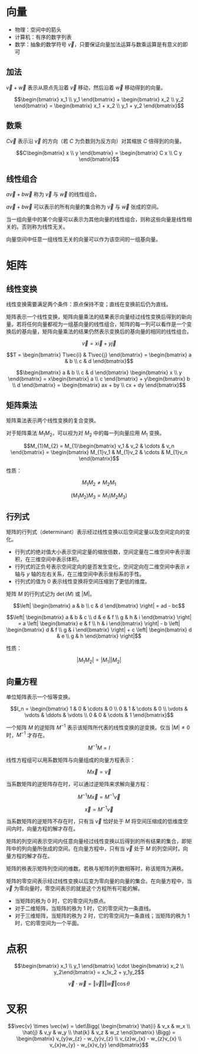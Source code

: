 # 向量

- 物理：空间中的箭头
- 计算机：有序的数字列表
- 数学：抽象的数学符号 $\vec{v}$，只要保证向量加法运算与数乘运算是有意义的即可

## 加法

$\vec{v}+\vec{w}$ 表示从原点先沿着 $\vec{v}$ 移动，然后沿着 $\vec{w}$ 移动得到的向量。

```math
\begin{bmatrix} x_1 \\ y_1 \end{bmatrix}
+
\begin{bmatrix} x_2 \\ y_2 \end{bmatrix}
=
\begin{bmatrix} x_1 + x_2 \\ y_1 + y_2 \end{bmatrix}
```

## 数乘

$C\vec{v}$ 表示沿 $\vec{v}$ 的方向（若 $C$ 为负数则为反方向）对其缩放 $C$ 倍得到的向量。

```math
C\begin{bmatrix} x \\ y \end{bmatrix}
=
\begin{bmatrix} C x \\ C y \end{bmatrix}
```

## 线性组合

$a\vec{v}+b\vec{w}$ 称为 $\vec{v}$ 与 $\vec{w}$ 的线性组合。

$a\vec{v}+b\vec{w}$ 可以表示的所有向量的集合称为 $\vec{v}$ 与 $\vec{w}$ 张成的空间。

当一组向量中的某个向量可以表示为其他向量的线性组合，则称这些向量是线性相关的。否则称为线性无关。

向量空间中任意一组线性无关的向量可以作为该空间的一组基向量。

# 矩阵

## 线性变换

线性变换需要满足两个条件：原点保持不变；直线在变换前后仍为直线。

矩阵表示一个线性变换，矩阵向量乘法的结果表示向量经过线性变换后得到的新向量。若将任何向量都视为一组基向量的线性组合，矩阵的每一列可以看作是一个变换后的基向量，矩阵向量乘法的结果仍然表示变换后的基向量的相同的线性组合。

```math
\vec{v} = x\vec{i} + y\vec{j}
```

```math
T
=
\begin{bmatrix} T\vec{i} & T\vec{j} \end{bmatrix}
=
\begin{bmatrix} a & b \\ c & d \end{bmatrix}
```

```math
\begin{bmatrix} a & b \\ c & d \end{bmatrix}
\begin{bmatrix} x \\ y \end{bmatrix}
=
x\begin{bmatrix} a \\ c \end{bmatrix}
+
y\begin{bmatrix} b \\ d \end{bmatrix}
=
\begin{bmatrix} ax + by \\ cx + dy \end{bmatrix}
```

## 矩阵乘法

矩阵乘法表示两个线性变换的复合变换。

对于矩阵乘法 $M_1M_2$，可以视为对 $M_2$ 中的每一列向量应用 $M_1$ 变换。

```math
M_{1}M_{2}
=
M_{1}\begin{bmatrix} v_1 & v_2 & \cdots & v_n \end{bmatrix}
=
\begin{bmatrix} M_{1}v_1 & M_{1}v_2 & \cdots & M_{1}v_n \end{bmatrix}
```

性质：

```math
M_{1}M_{2}\not=M_{2}M_{1}
```

```math
(M_{1}M_{2})M_{3}=M_{1}(M_{2}M_{3})
```

## 行列式

矩阵的行列式（determinant）表示经过线性变换以后空间定量以及空间定向的变化。

- 行列式的绝对值大小表示空间定量的缩放倍数，空间定量在二维空间中表示面积，在三维空间中表示体积。
- 行列式的正负号表示空间定向的是否发生变化，空间定向在二维空间中表示 $x$ 轴与 $y$ 轴的左右关系，在三维空间中表示坐标系的手性。
- 行列式的值为 0 表示线性变换将空间压缩到了更低的维度。

矩阵 $M$ 的行列式记为 $\det(M)$ 或 $|M|$。

```math
\left| \begin{bmatrix} a & b \\ c & d \end{bmatrix} \right|
=
ad - bc
```

```math
\left| \begin{bmatrix} a & b & c \\ d & e & f \\ g & h & i \end{bmatrix} \right|
=
a \left| \begin{bmatrix} e & f \\ h & i \end{bmatrix} \right|
- b \left| \begin{bmatrix} d & f \\ g & i \end{bmatrix} \right|
+ c \left| \begin{bmatrix} d & e \\ g & h \end{bmatrix} \right|
```

性质：

```math
|M_{1}M_{2}| = |M_1| |M_2|
```

## 向量方程

单位矩阵表示一个恒等变换。

```math
I_n
=
\begin{bmatrix}
  1 & 0 & \cdots & 0 \\
  0 & 1 & \cdots & 0 \\
  \vdots & \vdots & \ddots & \vdots \\
  0 & 0 & \cdots & 1
\end{bmatrix}
```

一个矩阵 $M$ 的逆矩阵 $M^{-1}$ 表示该矩阵所代表的线性变换的逆变换。仅当 $|M| \neq 0$ 时，$M^{-1}$ 才存在。

```math
M^{-1}M = I
```

线性方程组可以用系数矩阵与向量组成的向量方程表示：

```math
M\vec{x}=\vec{v}
```

当系数矩阵的逆矩阵存在时，可以通过逆矩阵来求解向量方程：

```math
M^{-1}M\vec{x}=M^{-1}\vec{v}
```

```math
\vec{x} = M^{-1}\vec{v}
```

当系数矩阵的逆矩阵不存在时，只有当 $\vec{v}$ 恰好处于 $M$ 将空间压缩成的低维度空间内时，向量方程的解才存在。

矩阵的列空间表示空间内任意向量经过线性变换以后得到的所有结果的集合，即矩阵中的列向量所张成的空间。在向量方程中，只有当 $\vec{v}$ 处于 $M$ 的列空间时，向量方程的解才存在。

矩阵的秩表示矩阵列空间的维数。若秩与矩阵的列数相等时，称该矩阵为满秩。

矩阵的零空间表示经过线性变换以后变为零向量的向量的集合。在向量方程中，当 $\vec{v}$ 为零向量时，零空间表示的就是这个方程所有可能的解。

- 当矩阵的秩为 0 时，它的零空间为原点。
- 对于二维矩阵，当矩阵的秩为 1 时，它的零空间为一条直线。
- 对于三维矩阵，当矩阵的秩为 2 时，它的零空间为一条直线；当矩阵的秩为 1 时，它的零空间为一个平面。

# 点积

```math
\begin{bmatrix} x_1 \\ y_1 \end{bmatrix} \cdot \begin{bmatrix} x_2 \\ y_2\end{bmatrix}
= x_1x_2 + y_1y_2
```

```math
\vec{v} \cdot \vec{w} = \Vert{\vec{v}}\Vert \Vert{\vec{w}}\Vert \cos{\theta}
```

# 叉积

```math
\vec{v} \times \vec{w}
=
\det\Bigg(
  \begin{bmatrix}
    \hat{i} & v_x & w_x \\
    \hat{j} & v_y & w_y \\
    \hat{k} & v_z & w_z
  \end{bmatrix}
\Bigg)
=
\begin{bmatrix}
  v_{y}w_{z} - w_{y}v_{z} \\
  v_{z}w_{x} - w_{z}v_{x} \\
  v_{x}w_{y} - w_{x}v_{y}
\end{bmatrix}
```
